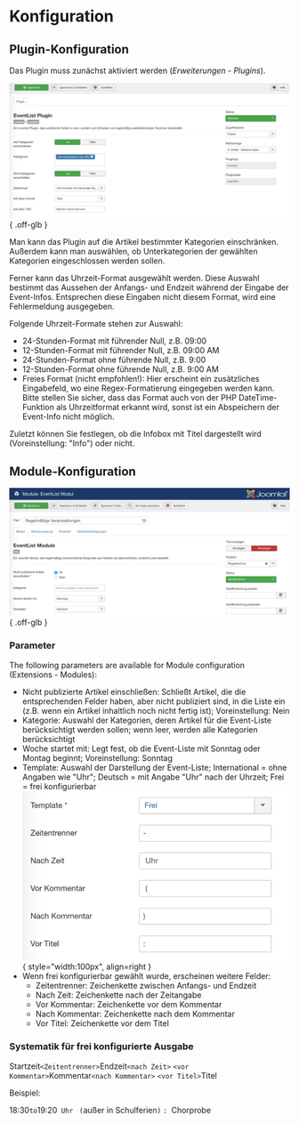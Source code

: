 # Konfiguration

## Plugin-Konfiguration

Das Plugin muss zunächst aktiviert werden (*Erweiterungen - Plugins*).

![Plugin-Konfiguration](assets/images/EventList_Plugin_Konfiguration.png){ .off-glb }

Man kann das Plugin auf die Artikel bestimmter Kategorien einschränken. Außerdem kann man auswählen, ob Unterkategorien der gewählten Kategorien eingeschlossen werden sollen.

Ferner kann das Uhrzeit-Format ausgewählt werden. Diese Auswahl bestimmt das Aussehen der Anfangs- und Endzeit während der Eingabe der Event-Infos. Entsprechen diese Eingaben nicht diesem Format, wird eine Fehlermeldung ausgegeben.

Folgende Uhrzeit-Formate stehen zur Auswahl:

- 24-Stunden-Format mit führender Null, z.B. 09:00
- 12-Stunden-Format mit führender Null, z.B. 09:00 AM
- 24-Stunden-Format ohne führende Null, z.B. 9:00
- 12-Stunden-Format ohne führende Null, z.B. 9:00 AM
- Freies Format (nicht empfohlen!): Hier erscheint ein zusätzliches Eingabefeld, wo eine Regex-Formatierung eingegeben werden kann. Bitte stellen Sie sicher, dass das Format auch von der PHP DateTime-Funktion als Uhrzeitformat erkannt wird, sonst ist ein Abspeichern der Event-Info nicht möglich.

Zuletzt können Sie festlegen, ob die Infobox mit Titel dargestellt wird (Voreinstellung: "Info") oder nicht.

## Module-Konfiguration

![Module-Konfiguration](assets/images/EventList_Modul_Konfiguration.png){ .off-glb }

### Parameter

The following parameters are available for Module configuration (Extensions - Modules):

- Nicht publizierte Artikel einschließen: Schließt Artikel, die die entsprechenden Felder haben, aber nicht publiziert sind, in die Liste ein (z.B. wenn ein Artikel inhaltlich noch nicht fertig ist); Voreinstellung: Nein
- Kategorie: Auswahl der Kategorien, deren Artikel für die Event-Liste berücksichtigt werden sollen; wenn leer, werden alle Kategorien berücksichtigt
- Woche startet mit: Legt fest, ob die Event-Liste mit Sonntag oder Montag beginnt; Voreinstellung: Sonntag
- Template: Auswahl der Darstellung der Event-Liste; International = ohne Angaben wie "Uhr"; Deutsch = mit Angabe "Uhr" nach der Uhrzeit; Frei = frei konfigurierbar
![Module-Konfiguration für freies Zeitformat](assets/images/Eventlist_Modul_Konfiguration_FreiesTemplate.png){ style="width:100px", align=right }
- Wenn frei konfigurierbar gewählt wurde, erscheinen weitere Felder:
    - Zeitentrenner: Zeichenkette zwischen Anfangs- und Endzeit
    - Nach Zeit: Zeichenkette nach der Zeitangabe
    - Vor Kommentar: Zeichenkette vor dem Kommentar
    - Nach Kommentar: Zeichenkette nach dem Kommentar
    - Vor Titel: Zeichenkette vor dem Titel

### Systematik für frei konfigurierte Ausgabe

Startzeit`<Zeitentrenner>`Endzeit`<nach Zeit>` `<vor Kommentar>`Kommentar`<nach Kommentar>` `<vor Titel>`Titel

Beispiel:

18:30` to `19:20` Uhr` ` (`außer in Schulferien`)` `: `Chorprobe

